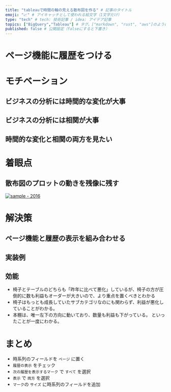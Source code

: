 ```yaml
---
title: "tableauで時間の軸の見える散布図を作る" # 記事のタイトル
emoji: "📈" # アイキャッチとして使われる絵文字（1文字だけ）
type: "tech" # tech: 技術記事 / idea: アイデア記事
topics: ["BigQuery","Tableau"] # タグ。["markdown", "rust", "aws"]のように指定する
published: false # 公開設定（falseにすると下書き）
---
```


# ページ機能に履歴をつける

# モチベーション
## ビジネスの分析には時間的な変化が大事

## ビジネスの分析には相関が大事

## 時間的な変化と相関の両方を見たい

# 着眼点
## 散布図のプロットの動きを残像に残す

<div class='tableauPlaceholder' id='viz1633342713305' style='position: relative'><noscript><a href='#'><img alt='sample - 2016 ' src='https:&#47;&#47;public.tableau.com&#47;static&#47;images&#47;sc&#47;scatter-plot-with-time-series&#47;sample&#47;1_rss.png' style='border: none' /></a></noscript><object class='tableauViz'  style='display:none;'><param name='host_url' value='https%3A%2F%2Fpublic.tableau.com%2F' /> <param name='embed_code_version' value='3' /> <param name='site_root' value='' /><param name='name' value='scatter-plot-with-time-series&#47;sample' /><param name='tabs' value='no' /><param name='toolbar' value='yes' /><param name='static_image' value='https:&#47;&#47;public.tableau.com&#47;static&#47;images&#47;sc&#47;scatter-plot-with-time-series&#47;sample&#47;1.png' /> <param name='animate_transition' value='yes' /><param name='display_static_image' value='yes' /><param name='display_spinner' value='yes' /><param name='display_overlay' value='yes' /><param name='display_count' value='yes' /><param name='language' value='ja-JP' /></object></div>                <script type='text/javascript'>                    var divElement = document.getElementById('viz1633342713305');                    var vizElement = divElement.getElementsByTagName('object')[0];                    vizElement.style.width='100%';vizElement.style.height=(divElement.offsetWidth*0.75)+'px';                    var scriptElement = document.createElement('script');                    scriptElement.src = 'https://public.tableau.com/javascripts/api/viz_v1.js';                    vizElement.parentNode.insertBefore(scriptElement, vizElement);                </script>

# 解決策
## ページ機能と履歴の表示を組み合わせる
## 実装例

## 効能
- 椅子とテーブルのどちらも「昨年に比べて悪化」しているが、椅子の方が圧倒的に数も利益もオーダーが大きいので、より重点を置くべきとわかる
- 椅子はもっとも成長していたサブカテゴリなのにも関わらず、利益が悪化していることがわかる。
- 本棚は、唯一左下の方向に動いており、数量も利益も下がっている。
といったことが一度にわかる。


# まとめ
- 時系列のフィールドを `ページ` に置く
- `履歴の表示` をチェック
- `次の履歴を表示するマーク` で `すべて` を選択
- `表示` で `両方` を選択
- `マーク`の `サイズ` に時系列のフィールドを追加
